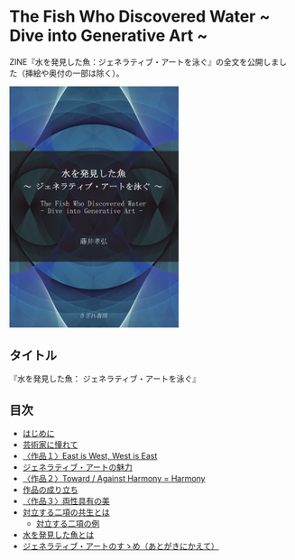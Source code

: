 # The Fish Who Discovered Water ~ Dive into Generative Art ~ 
ZINE『水を発見した魚：ジェネラティブ・アートを泳ぐ』の全文を公開しました（挿絵や奥付の一部は除く）。  

<img src="./others/表紙.png" width="300px">

## タイトル
『水を発見した魚： ジェネラティブ・アートを泳ぐ』

## 目次
- [はじめに](./main/はじめに/はじめに.md)
- [芸術家に憧れて](./main/芸術家に憧れて/芸術家に憧れて.md)
- [〈作品１〉East is West, West is East](./main/〈作品１〉East%20is%20West,%20West%20is%20East/〈作品１〉East%20is%20West,%20West%20is%20East.md)
- [ジェネラティブ・アートの魅力](./main/ジェネラティブ・アートの魅力/ジェネラティブ・アートの魅力.md)
- [〈作品２〉Toward / Against Harmony = Harmony](./main/〈作品２〉Toward%20Against%20Harmony%20\=%20Harmony/〈作品２〉Toward%20Against%20Harmony%20\=%20Harmony.md)
- [作品の成り立ち](./main/作品の成り立ち/作品の成り立ち.md)
- [〈作品３〉両性具有の美](./main/〈作品３〉両性具有の美/〈作品３〉両性具有の美.md)
- [対立する二項の共生とは](./main/対立する二項の共生とは/対立する二項の共生とは.md)
  - [対立する二項の例](./main/対立する二項の共生とは/対立する二項の例.md)　
- [水を発見した魚とは](./main/水を発見した魚とは/水を発見した魚とは.md)
- [ジェネラティブ・アートのすゝめ（あとがきにかえて）](./main/ジェネラティブ・アートのすゝめ（あとがきにかえて）/ジェネラティブ・アートのすゝめ（あとがきにかえて）.md)

